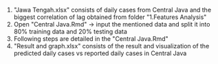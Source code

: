 1. "Jawa Tengah.xlsx" consists of daily cases from Central Java and the biggest correlation of lag obtained from folder "1.Features Analysis"
2. Open "Central Java.Rmd" -> input the mentioned data and split it into 80% training data and 20% testing data
3. Following steps are detailed in the "Central Java.Rmd"
4. "Result and graph.xlsx" consists of the result and visualization of the predicted daily cases vs reported daily cases in Central Java
